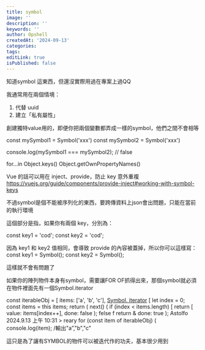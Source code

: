 ```yaml
---
title: symbol
image: ''
description: ''
keywords: ''
author: Opshell
createdAt: '2024-09-13'
categories: 
tags: 
editLink: true
isPublished: false
---
```

知道symbol 這東西，但還沒實際用過在專案上過QQ

我通常用在兩個情境：
1. 代替 uuid
2. 建立「私有屬性」

創建獨特value用的，即便你把兩個變數都弄成一樣的symbol，他們之間不會相等

const mySymbol1 = Symbol('xxx')
const mySymbol2 = Symbol('xxx')

console.log(mySymbol1 === mySymbol2);  // false

for...in
Object.keys()
Object.getOwnPropertyNames()

Vue 的話可以用在 inject、provide，防止 key 意外重複
https://vuejs.org/guide/components/provide-inject#working-with-symbol-keys

不過symbol是個不能被序列化的東西，要跨傳資料上json會出問題，只能在當前的執行環境

這個部分是指，如果你有兩個 key，分別為：

const key1 = 'cod';
const key2 = 'cod';

因為 key1 和 key2 值相同，會導致 provide 的內容被蓋掉，所以你可以這樣寫：
const key1 = Symbol();
const key2 = Symbol();

這樣就不會有問題了

如果你的陣列物件本身有symbol，需要讓FOR OF抓得出來，那個symbol就必須在物件裡面先有一個Symbol.iterator

const iterableObj = [
items: ['a', 'b', 'c'],
[Symbol. iterator]() [
let index = 0;
const items = this items;
return (
next() (
if (index < items.length) [
return [ value: items[index++], done: false );
felse f
return & done: true );
Astolfo
2024.9.13 上午 10:31 >
reary
for (const item of iterableObj) (
console.log(item); /輸出"a”,"b","c"

這只是為了讓有SYMBOL的物件可以被迭代作的功夫，基本很少用到
